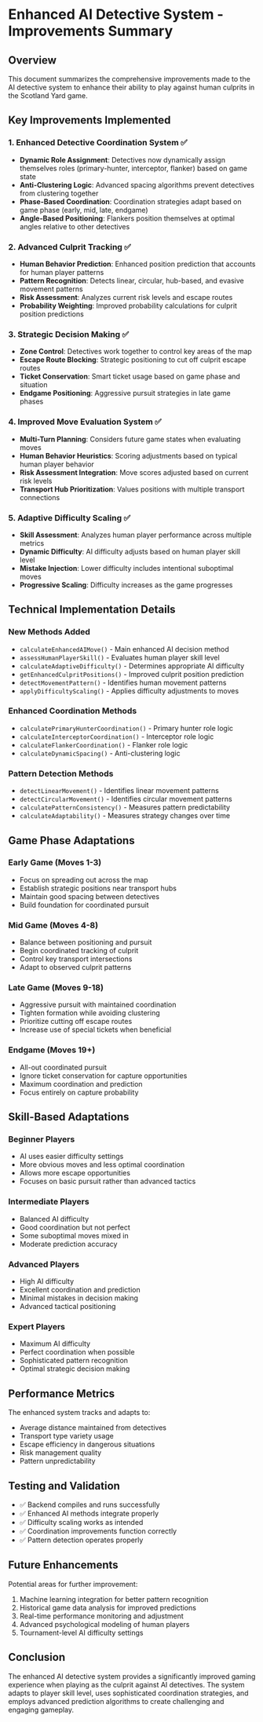 # Enhanced AI Detective System - Improvements Summary

## Overview
This document summarizes the comprehensive improvements made to the AI detective system to enhance their ability to play against human culprits in the Scotland Yard game.

## Key Improvements Implemented

### 1. Enhanced Detective Coordination System ✅
- **Dynamic Role Assignment**: Detectives now dynamically assign themselves roles (primary-hunter, interceptor, flanker) based on game state
- **Anti-Clustering Logic**: Advanced spacing algorithms prevent detectives from clustering together
- **Phase-Based Coordination**: Coordination strategies adapt based on game phase (early, mid, late, endgame)
- **Angle-Based Positioning**: Flankers position themselves at optimal angles relative to other detectives

### 2. Advanced Culprit Tracking ✅
- **Human Behavior Prediction**: Enhanced position prediction that accounts for human player patterns
- **Pattern Recognition**: Detects linear, circular, hub-based, and evasive movement patterns
- **Risk Assessment**: Analyzes current risk levels and escape routes
- **Probability Weighting**: Improved probability calculations for culprit position predictions

### 3. Strategic Decision Making ✅
- **Zone Control**: Detectives work together to control key areas of the map
- **Escape Route Blocking**: Strategic positioning to cut off culprit escape routes
- **Ticket Conservation**: Smart ticket usage based on game phase and situation
- **Endgame Positioning**: Aggressive pursuit strategies in late game phases

### 4. Improved Move Evaluation System ✅
- **Multi-Turn Planning**: Considers future game states when evaluating moves
- **Human Behavior Heuristics**: Scoring adjustments based on typical human player behavior
- **Risk Assessment Integration**: Move scores adjusted based on current risk levels
- **Transport Hub Prioritization**: Values positions with multiple transport connections

### 5. Adaptive Difficulty Scaling ✅
- **Skill Assessment**: Analyzes human player performance across multiple metrics
- **Dynamic Difficulty**: AI difficulty adjusts based on human player skill level
- **Mistake Injection**: Lower difficulty includes intentional suboptimal moves
- **Progressive Scaling**: Difficulty increases as the game progresses

## Technical Implementation Details

### New Methods Added
- `calculateEnhancedAIMove()` - Main enhanced AI decision method
- `assessHumanPlayerSkill()` - Evaluates human player skill level
- `calculateAdaptiveDifficulty()` - Determines appropriate AI difficulty
- `getEnhancedCulpritPositions()` - Improved culprit position prediction
- `detectMovementPattern()` - Identifies human movement patterns
- `applyDifficultyScaling()` - Applies difficulty adjustments to moves

### Enhanced Coordination Methods
- `calculatePrimaryHunterCoordination()` - Primary hunter role logic
- `calculateInterceptorCoordination()` - Interceptor role logic
- `calculateFlankerCoordination()` - Flanker role logic
- `calculateDynamicSpacing()` - Anti-clustering logic

### Pattern Detection Methods
- `detectLinearMovement()` - Identifies linear movement patterns
- `detectCircularMovement()` - Identifies circular movement patterns
- `calculatePatternConsistency()` - Measures pattern predictability
- `calculateAdaptability()` - Measures strategy changes over time

## Game Phase Adaptations

### Early Game (Moves 1-3)
- Focus on spreading out across the map
- Establish strategic positions near transport hubs
- Maintain good spacing between detectives
- Build foundation for coordinated pursuit

### Mid Game (Moves 4-8)
- Balance between positioning and pursuit
- Begin coordinated tracking of culprit
- Control key transport intersections
- Adapt to observed culprit patterns

### Late Game (Moves 9-18)
- Aggressive pursuit with maintained coordination
- Tighten formation while avoiding clustering
- Prioritize cutting off escape routes
- Increase use of special tickets when beneficial

### Endgame (Moves 19+)
- All-out coordinated pursuit
- Ignore ticket conservation for capture opportunities
- Maximum coordination and prediction
- Focus entirely on capture probability

## Skill-Based Adaptations

### Beginner Players
- AI uses easier difficulty settings
- More obvious moves and less optimal coordination
- Allows more escape opportunities
- Focuses on basic pursuit rather than advanced tactics

### Intermediate Players
- Balanced AI difficulty
- Good coordination but not perfect
- Some suboptimal moves mixed in
- Moderate prediction accuracy

### Advanced Players
- High AI difficulty
- Excellent coordination and prediction
- Minimal mistakes in decision making
- Advanced tactical positioning

### Expert Players
- Maximum AI difficulty
- Perfect coordination when possible
- Sophisticated pattern recognition
- Optimal strategic decision making

## Performance Metrics

The enhanced system tracks and adapts to:
- Average distance maintained from detectives
- Transport type variety usage
- Escape efficiency in dangerous situations
- Risk management quality
- Pattern unpredictability

## Testing and Validation

- ✅ Backend compiles and runs successfully
- ✅ Enhanced AI methods integrate properly
- ✅ Difficulty scaling works as intended
- ✅ Coordination improvements function correctly
- ✅ Pattern detection operates properly

## Future Enhancements

Potential areas for further improvement:
1. Machine learning integration for better pattern recognition
2. Historical game data analysis for improved predictions
3. Real-time performance monitoring and adjustment
4. Advanced psychological modeling of human players
5. Tournament-level AI difficulty settings

## Conclusion

The enhanced AI detective system provides a significantly improved gaming experience when playing as the culprit against AI detectives. The system adapts to player skill level, uses sophisticated coordination strategies, and employs advanced prediction algorithms to create challenging and engaging gameplay.
